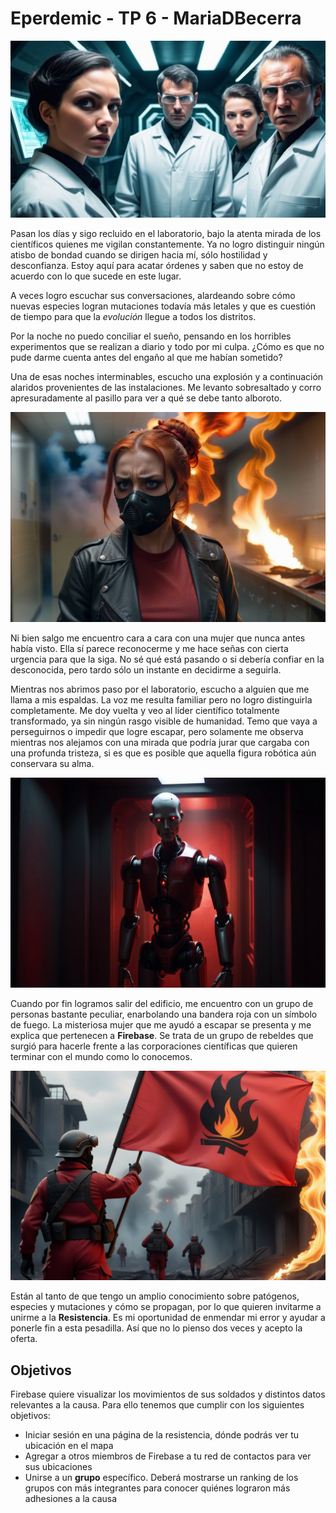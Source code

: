 # Eperdemic - TP 6 - MariaDBecerra

<p align="center">
  <img src="imagenes/cientificos.jpg" />
</p>

Pasan los días y sigo recluido en el laboratorio, bajo la atenta mirada de los científicos quienes me vigilan constantemente. 
Ya no logro distinguir ningún atisbo de bondad cuando se dirigen hacia mí, sólo hostilidad y desconfianza. Estoy aquí para acatar órdenes y saben que no estoy de acuerdo con lo que sucede en este lugar.


A veces logro escuchar sus conversaciones, alardeando sobre cómo nuevas especies logran mutaciones todavía más letales y que es cuestión de tiempo para que la *evolución* llegue a todos los distritos. 

Por la noche no puedo conciliar el sueño, pensando en los horribles experimentos que se realizan a diario y todo por mi culpa. ¿Cómo es que no pude darme cuenta antes del engaño al que me habían sometido?

Una de esas noches interminables, escucho una explosión y a continuación alaridos provenientes de las instalaciones. Me levanto sobresaltado y corro apresuradamente al pasillo para ver a qué se debe tanto alboroto.

<p align="center">
  <img src="imagenes/desconocida.png" />
</p>

Ni bien salgo me encuentro cara a cara con una mujer que nunca antes había visto. Ella sí parece reconocerme y me hace señas con cierta urgencia para que la siga. No sé qué está pasando o si debería confiar en la desconocida, pero tardo sólo un instante en decidirme a seguirla.


Mientras nos abrimos paso por el laboratorio, escucho a alguien que me llama a mis espaldas. La voz me resulta familiar pero no logro distinguirla completamente. Me doy vuelta y veo al líder científico totalmente transformado, ya sin ningún rasgo visible de humanidad. Temo que vaya a perseguirnos o impedir que logre escapar, pero solamente me observa mientras nos alejamos con una mirada que podría jurar que cargaba con una profunda tristeza, si es que es posible que aquella figura robótica aún conservara su alma.

<p align="center">
  <img src="imagenes/lider.png" />
</p>

Cuando por fin logramos salir del edificio, me encuentro con un grupo de personas bastante peculiar, enarbolando una bandera roja con un símbolo de fuego. La misteriosa mujer que me ayudó a escapar se presenta y me explica que pertenecen a **Firebase**. Se trata de un grupo de rebeldes que surgió para hacerle frente a las corporaciones científicas que quieren terminar con el mundo como lo conocemos. 

<p align="center">
  <img src="imagenes/bandera.png" />
</p>

Están al tanto de que tengo un amplio conocimiento sobre patógenos, especies y mutaciones y cómo se propagan, por lo que quieren invitarme a unirme a la **Resistencia**. Es mi oportunidad de enmendar mi error y ayudar a ponerle fin a esta pesadilla. Así que no lo pienso dos veces y acepto la oferta.

## Objetivos
Firebase quiere visualizar los movimientos de sus soldados y distintos datos relevantes a la causa. Para ello tenemos que cumplir con los siguientes objetivos:
- Iniciar sesión en una página de la resistencia, dónde podrás ver tu ubicación en el mapa
- Agregar a otros miembros de Firebase a tu red de contactos para ver sus ubicaciones
- Unirse a un **grupo** específico. Deberá mostrarse un ranking de los grupos con más integrantes para conocer quiénes lograron más adhesiones a la causa

